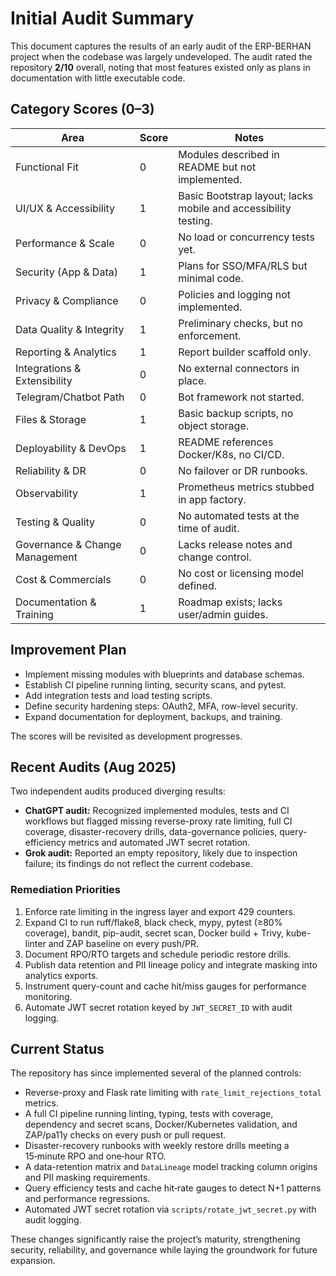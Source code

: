 # Initial Audit Summary

This document captures the results of an early audit of the ERP-BERHAN project when the codebase was largely undeveloped. The audit rated the repository **2/10** overall, noting that most features existed only as plans in documentation with little executable code.

## Category Scores (0–3)
| Area | Score | Notes |
| --- | --- | --- |
| Functional Fit | 0 | Modules described in README but not implemented. |
| UI/UX & Accessibility | 1 | Basic Bootstrap layout; lacks mobile and accessibility testing. |
| Performance & Scale | 0 | No load or concurrency tests yet. |
| Security (App & Data) | 1 | Plans for SSO/MFA/RLS but minimal code. |
| Privacy & Compliance | 0 | Policies and logging not implemented. |
| Data Quality & Integrity | 1 | Preliminary checks, but no enforcement. |
| Reporting & Analytics | 1 | Report builder scaffold only. |
| Integrations & Extensibility | 0 | No external connectors in place. |
| Telegram/Chatbot Path | 0 | Bot framework not started. |
| Files & Storage | 1 | Basic backup scripts, no object storage. |
| Deployability & DevOps | 1 | README references Docker/K8s, no CI/CD. |
| Reliability & DR | 0 | No failover or DR runbooks. |
| Observability | 1 | Prometheus metrics stubbed in app factory. |
| Testing & Quality | 0 | No automated tests at the time of audit. |
| Governance & Change Management | 0 | Lacks release notes and change control. |
| Cost & Commercials | 0 | No cost or licensing model defined. |
| Documentation & Training | 1 | Roadmap exists; lacks user/admin guides. |

## Improvement Plan
- Implement missing modules with blueprints and database schemas.
- Establish CI pipeline running linting, security scans, and pytest.
- Add integration tests and load testing scripts.
- Define security hardening steps: OAuth2, MFA, row-level security.
- Expand documentation for deployment, backups, and training.

The scores will be revisited as development progresses.

## Recent Audits (Aug 2025)
Two independent audits produced diverging results:

- **ChatGPT audit:** Recognized implemented modules, tests and CI workflows but
  flagged missing reverse-proxy rate limiting, full CI coverage,
  disaster-recovery drills, data-governance policies, query-efficiency metrics
  and automated JWT secret rotation.
- **Grok audit:** Reported an empty repository, likely due to inspection
  failure; its findings do not reflect the current codebase.

### Remediation Priorities
1. Enforce rate limiting in the ingress layer and export 429 counters.
2. Expand CI to run ruff/flake8, black check, mypy, pytest (≥80% coverage),
   bandit, pip-audit, secret scan, Docker build + Trivy, kube-linter and ZAP
   baseline on every push/PR.
3. Document RPO/RTO targets and schedule periodic restore drills.
4. Publish data retention and PII lineage policy and integrate masking into
   analytics exports.
5. Instrument query-count and cache hit/miss gauges for performance monitoring.
6. Automate JWT secret rotation keyed by `JWT_SECRET_ID` with audit logging.

## Current Status

The repository has since implemented several of the planned controls:

- Reverse-proxy and Flask rate limiting with `rate_limit_rejections_total`
  metrics.
- A full CI pipeline running linting, typing, tests with coverage, dependency
  and secret scans, Docker/Kubernetes validation, and ZAP/pa11y checks on every
  push or pull request.
- Disaster-recovery runbooks with weekly restore drills meeting a 15‑minute RPO
  and one‑hour RTO.
- A data-retention matrix and `DataLineage` model tracking column origins and
  PII masking requirements.
- Query efficiency tests and cache hit‑rate gauges to detect N+1 patterns and
  performance regressions.
- Automated JWT secret rotation via `scripts/rotate_jwt_secret.py` with audit
  logging.

These changes significantly raise the project’s maturity, strengthening
security, reliability, and governance while laying the groundwork for future
expansion.

